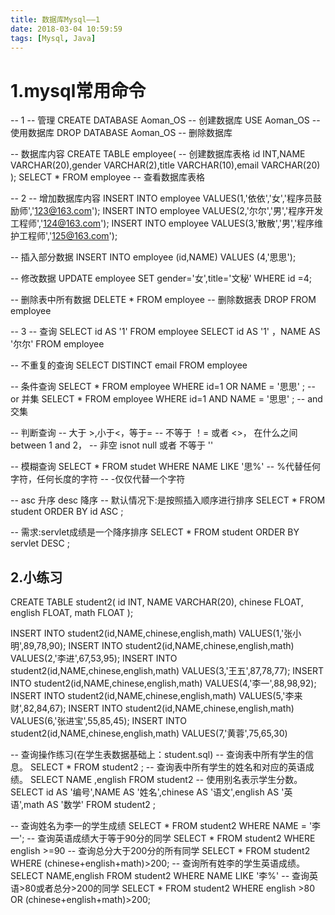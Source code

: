 ```yaml
---
title: 数据库Mysql——1
date: 2018-03-04 10:59:59
tags: [Mysql, Java]
---
```

# 1.mysql常用命令
<!--more-->
-- 1
-- 管理
CREATE DATABASE Aoman_OS -- 创建数据库
USE  Aoman_OS -- 使用数据库
DROP DATABASE Aoman_OS  -- 删除数据库

-- 数据库内容
CREATE TABLE employee(  -- 创建数据库表格
id INT,NAME VARCHAR(20),gender VARCHAR(2),title VARCHAR(10),email VARCHAR(20)
);
SELECT * FROM employee -- 查看数据库表格

-- 2
-- 增加数据库内容
INSERT INTO employee VALUES(1,'依依','女','程序员鼓励师','123@163.com');
INSERT INTO employee VALUES(2,'尔尔','男','程序开发工程师','124@163.com');
INSERT INTO employee VALUES(3,'散散','男','程序维护工程师','125@163.com');

-- 插入部分数据
INSERT INTO employee (id,NAME) VALUES (4,'思思');

-- 修改数据
UPDATE employee SET gender='女',title='文秘' WHERE id =4;

-- 删除表中所有数据
DELETE	 * FROM employee
-- 删除数据表
DROP FROM employee

-- 3
-- 查询
SELECT id AS '1' FROM employee
SELECT id AS '1' ，NAME AS '尔尔' FROM employee

-- 不重复的查询
SELECT DISTINCT email FROM employee

-- 条件查询
SELECT * FROM employee WHERE id=1 OR NAME = '思思' ; -- or 并集
SELECT * FROM employee WHERE id=1 AND NAME = '思思' ; -- and 交集

-- 判断查询
-- 大于 >,小于<，等于=
-- 不等于 ！= 或者 <>， 在什么之间 between 1 and 2，
-- 非空 isnot null 或者 不等于 ''

-- 模糊查询
SELECT * FROM studet WHERE NAME LIKE '思%'
-- %代替任何字符，任何长度的字符
-- -仅仅代替一个字符


-- asc 升序 desc 降序
-- 默认情况下:是按照插入顺序进行排序
SELECT * FROM student ORDER BY id ASC ;

-- 需求:servlet成绩是一个降序排序
SELECT * FROM student ORDER BY servlet DESC ;

## 2.小练习

CREATE TABLE student2(
	id INT,
	NAME VARCHAR(20),
	chinese FLOAT,
	english FLOAT,
	math FLOAT
);

INSERT INTO student2(id,NAME,chinese,english,math) VALUES(1,'张小明',89,78,90);
INSERT INTO student2(id,NAME,chinese,english,math) VALUES(2,'李进',67,53,95);
INSERT INTO student2(id,NAME,chinese,english,math) VALUES(3,'王五',87,78,77);
INSERT INTO student2(id,NAME,chinese,english,math) VALUES(4,'李一',88,98,92);
INSERT INTO student2(id,NAME,chinese,english,math) VALUES(5,'李来财',82,84,67);
INSERT INTO student2(id,NAME,chinese,english,math) VALUES(6,'张进宝',55,85,45);
INSERT INTO student2(id,NAME,chinese,english,math) VALUES(7,'黄蓉',75,65,30)


-- 查询操作练习(在学生表数据基础上：student.sql)
-- 	查询表中所有学生的信息。
SELECT * FROM student2 ;
-- 查询表中所有学生的姓名和对应的英语成绩。
SELECT  NAME ,english FROM student2
-- 	使用别名表示学生分数。
SELECT id AS '编号',NAME AS '姓名',chinese AS '语文',english AS '英语',math AS '数学' FROM student2 ;

-- 	查询姓名为李一的学生成绩
SELECT * FROM student2 WHERE NAME = '李一';
-- 	查询英语成绩大于等于90分的同学
SELECT * FROM student2 WHERE english >=90
-- 	查询总分大于200分的所有同学
SELECT * FROM student2 WHERE (chinese+english+math)>200;
-- 	查询所有姓李的学生英语成绩。
SELECT NAME,english FROM student2 WHERE NAME LIKE '李%'
-- 	查询英语>80或者总分>200的同学
SELECT * FROM student2 WHERE english >80 OR (chinese+english+math)>200;
